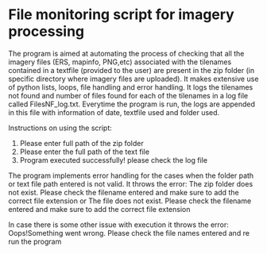 # File monitoring script for imagery processing
The program is aimed at automating the process of checking that all the imagery files (ERS, mapinfo, PNG,etc) associated with the tilenames contained in a textfile (provided to the user) are present in the zip folder (in specific directory where imagery files are uploaded). 
It makes extensive use of python lists, loops, file handling and error handling.
It logs the tilenames not found and number of files found for each of the tilenames in a log file called FilesNF_log.txt. Everytime the program is run, the logs are appended in this file with information of date, textfile used and folder used.

Instructions on using the script:

1) Please enter full path of the zip folder
2) Please enter the full path of the text file
3) Program executed successfully! please check the log file

The program implements error handling for the cases when the folder path or text file path entered is not valid.
It throws the error: 
The zip folder does not exist. Please check the filename entered and make sure to add the correct file extension
or 
The file does not exist. Please check the filename entered and make sure to add the correct file extension

In case there is some other issue with execution it throws the error:
Oops!Something went wrong. Please check the file names entered and re run the program

